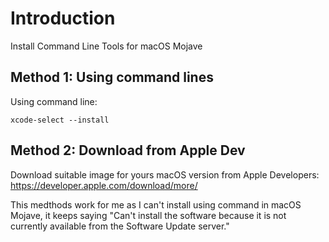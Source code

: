 # Introduction

Install Command Line Tools for macOS Mojave 

## Method 1: Using command lines

Using command line:

```
xcode-select --install
```

## Method 2: Download from Apple Dev

Download suitable image for yours macOS version from Apple Developers: https://developer.apple.com/download/more/

This medthods work for me as I can't install using command in macOS Mojave, it keeps saying "Can't install the software because it is not currently available from the Software Update server."

